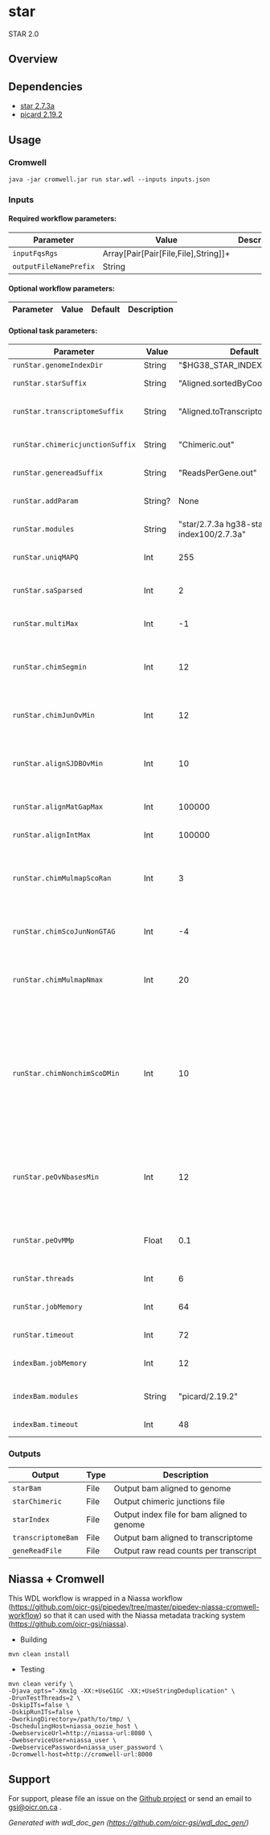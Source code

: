 # star

STAR 2.0

## Overview

## Dependencies

* [star 2.7.3a](https://github.com/alexdobin/STAR)
* [picard 2.19.2](https://broadinstitute.github.io/picard/)


## Usage

### Cromwell
```
java -jar cromwell.jar run star.wdl --inputs inputs.json
```

### Inputs

#### Required workflow parameters:
Parameter|Value|Description
---|---|---
`inputFqsRgs`|Array[Pair[Pair[File,File],String]]+|
`outputFileNamePrefix`|String|


#### Optional workflow parameters:
Parameter|Value|Default|Description
---|---|---|---


#### Optional task parameters:
Parameter|Value|Default|Description
---|---|---|---
`runStar.genomeIndexDir`|String|"$HG38_STAR_INDEX100_ROOT/"|
`runStar.starSuffix`|String|"Aligned.sortedByCoord.out"|Suffix for sorted file
`runStar.transcriptomeSuffix`|String|"Aligned.toTranscriptome.out"|Suffix for transcriptome-aligned file
`runStar.chimericjunctionSuffix`|String|"Chimeric.out"|Suffix for chimeric junction file
`runStar.genereadSuffix`|String|"ReadsPerGene.out"|ReadsPerGene file suffix
`runStar.addParam`|String?|None|Additional STAR parameters
`runStar.modules`|String|"star/2.7.3a hg38-star-index100/2.7.3a"|modules for running STAR
`runStar.uniqMAPQ`|Int|255|Score for unique mappers
`runStar.saSparsed`|Int|2|saSparsed parameter for STAR
`runStar.multiMax`|Int|-1|multiMax parameter for STAR
`runStar.chimSegmin`|Int|12|minimum length of chimeric segment length
`runStar.chimJunOvMin`|Int|12|minimum overhang for a chimeric junction
`runStar.alignSJDBOvMin`|Int|10|minimum overhang for annotated spliced alignments
`runStar.alignMatGapMax`|Int|100000|maximum gap between two mates
`runStar.alignIntMax`|Int|100000|maximum intron size
`runStar.chimMulmapScoRan`|Int|3|the score range for multi-mapping chimeras below the best chimeric score
`runStar.chimScoJunNonGTAG`|Int|-4|penalty for a non-GTAG chimeric junction
`runStar.chimMulmapNmax`|Int|20|maximum number of chimeric multi-alignments
`runStar.chimNonchimScoDMin`|Int|10|to trigger chimeric detection, the drop in the best non-chimeric alignment score with respect to the read length has to be greater than this value
`runStar.peOvNbasesMin`|Int|12|minimum number of overlap bases to trigger mates merging and realignment
`runStar.peOvMMp`|Float|0.1|maximum proportion of mismatched bases in the overlap area
`runStar.threads`|Int|6|Requested CPU threads
`runStar.jobMemory`|Int|64|Memory allocated for this job
`runStar.timeout`|Int|72|hours before task timeout
`indexBam.jobMemory`|Int|12|Memory allocated indexing job
`indexBam.modules`|String|"picard/2.19.2"|modules for running indexing job
`indexBam.timeout`|Int|48|hours before task timeout


### Outputs

Output | Type | Description
---|---|---
`starBam`|File|Output bam aligned to genome
`starChimeric`|File|Output chimeric junctions file
`starIndex`|File|Output index file for bam aligned to genome
`transcriptomeBam`|File|Output bam aligned to transcriptome
`geneReadFile`|File|Output raw read counts per transcript


## Niassa + Cromwell

This WDL workflow is wrapped in a Niassa workflow (https://github.com/oicr-gsi/pipedev/tree/master/pipedev-niassa-cromwell-workflow) so that it can used with the Niassa metadata tracking system (https://github.com/oicr-gsi/niassa).

* Building
```
mvn clean install
```

* Testing
```
mvn clean verify \
-Djava_opts="-Xmx1g -XX:+UseG1GC -XX:+UseStringDeduplication" \
-DrunTestThreads=2 \
-DskipITs=false \
-DskipRunITs=false \
-DworkingDirectory=/path/to/tmp/ \
-DschedulingHost=niassa_oozie_host \
-DwebserviceUrl=http://niassa-url:8080 \
-DwebserviceUser=niassa_user \
-DwebservicePassword=niassa_user_password \
-Dcromwell-host=http://cromwell-url:8000
```

## Support

For support, please file an issue on the [Github project](https://github.com/oicr-gsi) or send an email to gsi@oicr.on.ca .

_Generated with wdl_doc_gen (https://github.com/oicr-gsi/wdl_doc_gen/)_
